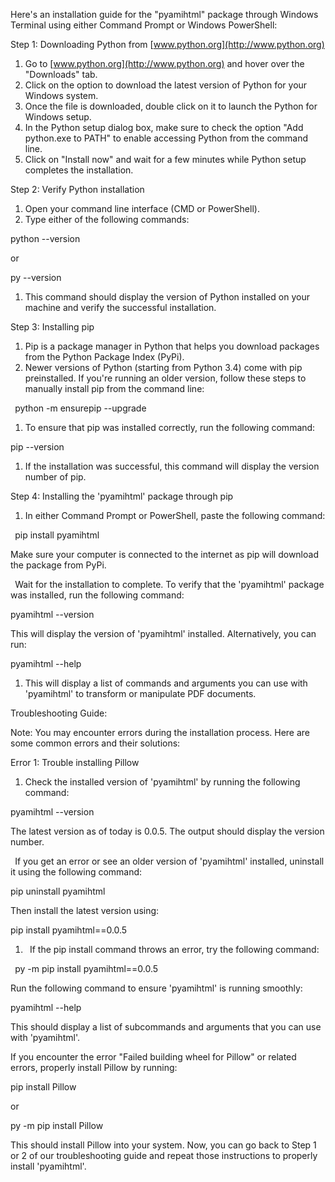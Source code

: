 ﻿Here's an installation guide for the "pyamihtml" package through Windows Terminal using either Command Prompt or Windows PowerShell:

Step 1: Downloading Python from [www.python.org](http://www.python.org)

1. Go to [www.python.org](http://www.python.org) and hover over the "Downloads" tab.
1. Click on the option to download the latest version of Python for your Windows system.
1. Once the file is downloaded, double click on it to launch the Python for Windows setup.
1. In the Python setup dialog box, make sure to check the option "Add python.exe to PATH" to enable accessing Python from the command line.
1. Click on "Install now" and wait for a few minutes while Python setup completes the installation.

Step 2: Verify Python installation

1. Open your command line interface (CMD or PowerShell).
1. Type either of the following commands:

python --version

or

py --version

1. This command should display the version of Python installed on your machine and verify the successful installation.

Step 3: Installing pip

1. Pip is a package manager in Python that helps you download packages from the Python Package Index (PyPi).
1. Newer versions of Python (starting from Python 3.4) come with pip preinstalled. If you're running an older version, follow these steps to manually install pip from the command line:

` `python -m ensurepip --upgrade

1. To ensure that pip was installed correctly, run the following command:

pip --version

1. If the installation was successful, this command will display the version number of pip.

Step 4: Installing the 'pyamihtml' package through pip

1. In either Command Prompt or PowerShell, paste the following command:

` `pip install pyamihtml

Make sure your computer is connected to the internet as pip will download the package from PyPi.

` `Wait for the installation to complete. To verify that the 'pyamihtml' package was installed, run the following command:

pyamihtml --version

This will display the version of 'pyamihtml' installed. Alternatively, you can run:

pyamihtml --help

1. This will display a list of commands and arguments you can use with 'pyamihtml' to transform or manipulate PDF documents.

Troubleshooting Guide:

Note: You may encounter errors during the installation process. Here are some common errors and their solutions:

Error 1: Trouble installing Pillow

1. Check the installed version of 'pyamihtml' by running the following command:

pyamihtml --version

The latest version as of today is 0.0.5. The output should display the version number.

` `If you get an error or see an older version of 'pyamihtml' installed, uninstall it using the following command:

pip uninstall pyamihtml

Then install the latest version using:

pip install pyamihtml==0.0.5

1. ` `If the pip install command throws an error, try the following command:

` `py -m pip install pyamihtml==0.0.5

Run the following command to ensure 'pyamihtml' is running smoothly:

pyamihtml --help

This should display a list of subcommands and arguments that you can use with 'pyamihtml'.

If you encounter the error "Failed building wheel for Pillow" or related errors, properly install Pillow by running:

pip install Pillow

or

py -m pip install Pillow

This should install Pillow into your system. Now, you can go back to Step 1 or 2 of our troubleshooting guide and repeat those instructions to properly install 'pyamihtml'.


